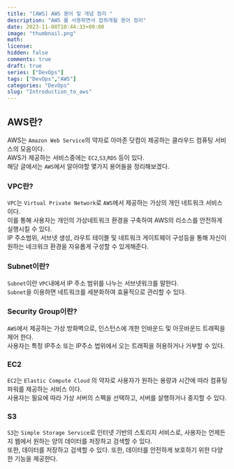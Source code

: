 ```yaml
---
title: "[AWS] AWS 용어 및 개념 정리 "
description: "AWS 를 사용하면서 접하게될 용어 정리" 
date: 2023-11-08T10:44:33+09:00
image: "thumbnail.png"
math: 
license: 
hidden: false
comments: true
draft: true
series: ["DevOps"]
tags: ["DevOps","AWS"]
categories: "DevOps"
slug: "Introduction_to_aws"
---
```


## AWS란?
AWS는 `Amazon Web Service`의 약자로 아마존 닷컴이 제공하는 클라우드 컴퓨팅 서비스의 모음이다.   
AWS가 제공하는 서비스중에는 `EC2`,`S3`,`RDS` 등이 있다.   
해당 글에서는 `AWS`에서 알아야할 몇가지 용어들을 정리해보겠다.   

### VPC란?
`VPC`는 `Virtual Private Network`로 `AWS`에서 제공하는 가상의 개인 네트워크 서비스이다.   
이를 통해 사용자는 개인의 가상네트워크 환경을 구축하여 AWS의 리소스를 안전하게 실행시킬 수 있다.   
IP 주소범위, 서브넷 생성, 라우트 테이블 및 네트워크 게이트웨이 구성등을 통해 자신이 원하는 네크워크 환경을 자유롭게 구성할 수 있게해준다.   

### Subnet이란?
`Subnet`이란 `VPC`내에서 IP 주소 범위를 나누는 서브넷워크를 말한다.   
`Subnet`을 이용하면 네트워크를 세분화하여 효율적으로 관리할 수 있다.   


### Security Group이란?
`AWS`에서 제공하는 가상 방화벽으로, 인스턴스에 개한 인바운드 및 아웃바운드 트래픽을 제어 한다.   
사용자는 특정 IP주소 또는 IP주소 법위에서 오는 트래픽을 허용하거나 거부할 수 있다.   

### EC2
`EC2`는 `Elastic Compute Cloud` 의 약자로 사용자가 원하는 용량과 시간에 따라 컴퓨팅 파워를 제공하는 서비스 이다.   
사용자는 필요에 따라 가상 서버의 스펙을 선택하고, 서버를 살행하거나 중지할 수 있다.   


### S3
`S3`는 `Simple Storage Service`로 인터넷 기반의 스토리지 서비스로, 사용자는 언제든지 웹에서 원하는 양의 데이터를 저장하고 검색할 수 있다.   
또한, 데이터를 저장하고 검색할 수 있다. 또한, 데이터를 안전하게 보호하기 위한 다양한 기능을 제공한다.   


